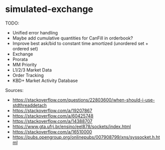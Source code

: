# simulated-exchange

TODO:
 - Unified error handling
 - Maybe add cumulative quantities for CanFill in orderbook?
 - Improve best ask/bid to constant time amortized (unordered set + ordered set)
 - Exchange
 - Prorata
 - MM Priority
 - L1/2/3 Market Data
 - Order Tracking
 - KBD+ Market Activity Database


Sources:
 - https://stackoverflow.com/questions/22803600/when-should-i-use-stdthreaddetach
 - https://stackoverflow.com/a/19207867
 - https://stackoverflow.com/a/60425748
 - https://stackoverflow.com/a/14388707
 - https://www.gta.ufrj.br/ensino/eel878/sockets/index.html
 - https://stackoverflow.com/a/16510000
 - https://pubs.opengroup.org/onlinepubs/007908799/xns/syssocket.h.html
